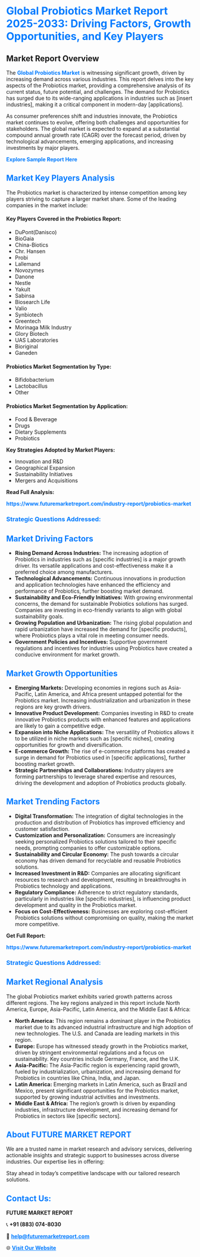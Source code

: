 <h1 style="color: #007BFF;">Global Probiotics Market Report 2025-2033: Driving Factors, Growth Opportunities, and Key Players</h1>

<section id="overview">
<h2>Market Report Overview</h2>
<p>The <a href="https://www.futuremarketreport.com/industry-report/probiotics-market" style="color: #007BFF; text-decoration: none;"><strong>Global Probiotics Market</strong></a> is witnessing significant growth, driven by increasing demand across various industries. This report delves into the key aspects of the Probiotics market, providing a comprehensive analysis of its current status, future potential, and challenges. The demand for Probiotics has surged due to its wide-ranging applications in industries such as [insert industries], making it a critical component in modern-day [applications].</p>
<p>As consumer preferences shift and industries innovate, the Probiotics market continues to evolve, offering both challenges and opportunities for stakeholders. The global market is expected to expand at a substantial compound annual growth rate (CAGR) over the forecast period, driven by technological advancements, emerging applications, and increasing investments by major players.</p>
</section>

<section id="overview">
<p><a href="https://www.futuremarketreport.com/request-sample/reportId=121893" style="color: #007BFF; text-decoration: none;"><strong>Explore Sample Report Here</strong></a></p>
</section>

<section id="key-players">
<h2 style="color: #007BFF;">Market Key Players Analysis</h2>
<p>The Probiotics market is characterized by intense competition among key players striving to capture a larger market share. Some of the leading companies in the market include:</p>
<h4>Key Players Covered in the Probiotics Report:</h4>
<ul><li>DuPont(Danisco)</li><li>BioGaia</li><li>China-Biotics</li><li>Chr. Hansen</li><li>Probi</li><li>Lallemand</li><li>Novozymes</li><li>Danone</li><li>Nestle</li><li>Yakult</li><li>Sabinsa</li><li>Biosearch Life</li><li>Valio</li><li>Synbiotech</li><li>Greentech</li><li>Morinaga Milk Industry</li><li>Glory Biotech</li><li>UAS Laboratories</li><li>Bioriginal</li><li>Ganeden</li></ul>
<h4>Probiotics Market Segmentation by Type:</h4>
<ul><li>Bifidobacterium</li><li>Lactobacillus</li><li>Other</li></ul>

<h4>Probiotics Market Segmentation by Application:</h4>
<ul><li>Food &amp; Beverage</li><li>Drugs</li><li>Dietary Supplements</li><li>Probiotics</li></ul>
<p><strong>Key Strategies Adopted by Market Players:</strong></p>
<ul>
<li>Innovation and R&D</li>
<li>Geographical Expansion</li>
<li>Sustainability Initiatives</li>
<li>Mergers and Acquisitions</li>
</ul>
</section>

<section>
<p><strong>Read Full Analysis: </strong></p><a href="https://www.futuremarketreport.com/industry-report/probiotics-market" style="color: #007BFF; text-decoration: none;"><strong>https://www.futuremarketreport.com/industry-report/probiotics-market</strong></a>
<h3 style="color: #007BFF;">Strategic Questions Addressed:</h3>
</section>

<section id="driving-factors">
<h2 style="color: #007BFF;">Market Driving Factors</h2>
<ul>
<li><strong>Rising Demand Across Industries:</strong> The increasing adoption of Probiotics in industries such as [specific industries] is a major growth driver. Its versatile applications and cost-effectiveness make it a preferred choice among manufacturers.</li>
<li><strong>Technological Advancements:</strong> Continuous innovations in production and application technologies have enhanced the efficiency and performance of Probiotics, further boosting market demand.</li>
<li><strong>Sustainability and Eco-Friendly Initiatives:</strong> With growing environmental concerns, the demand for sustainable Probiotics solutions has surged. Companies are investing in eco-friendly variants to align with global sustainability goals.</li>
<li><strong>Growing Population and Urbanization:</strong> The rising global population and rapid urbanization have increased the demand for [specific products], where Probiotics plays a vital role in meeting consumer needs.</li>
<li><strong>Government Policies and Incentives:</strong> Supportive government regulations and incentives for industries using Probiotics have created a conducive environment for market growth.</li>
</ul>
</section>

<section id="growth-opportunities">
<h2 style="color: #007BFF;">Market Growth Opportunities</h2>
<ul>
<li><strong>Emerging Markets:</strong> Developing economies in regions such as Asia-Pacific, Latin America, and Africa present untapped potential for the Probiotics market. Increasing industrialization and urbanization in these regions are key growth drivers.</li>
<li><strong>Innovative Product Development:</strong> Companies investing in R&D to create innovative Probiotics products with enhanced features and applications are likely to gain a competitive edge.</li>
<li><strong>Expansion into Niche Applications:</strong> The versatility of Probiotics allows it to be utilized in niche markets such as [specific niches], creating opportunities for growth and diversification.</li>
<li><strong>E-commerce Growth:</strong> The rise of e-commerce platforms has created a surge in demand for Probiotics used in [specific applications], further boosting market growth.</li>
<li><strong>Strategic Partnerships and Collaborations:</strong> Industry players are forming partnerships to leverage shared expertise and resources, driving the development and adoption of Probiotics products globally.</li>
</ul>
</section>

<section id="trending-factors">
<h2 style="color: #007BFF;">Market Trending Factors</h2>
<ul>
<li><strong>Digital Transformation:</strong> The integration of digital technologies in the production and distribution of Probiotics has improved efficiency and customer satisfaction.</li>
<li><strong>Customization and Personalization:</strong> Consumers are increasingly seeking personalized Probiotics solutions tailored to their specific needs, prompting companies to offer customizable options.</li>
<li><strong>Sustainability and Circular Economy:</strong> The push towards a circular economy has driven demand for recyclable and reusable Probiotics solutions.</li>
<li><strong>Increased Investment in R&D:</strong> Companies are allocating significant resources to research and development, resulting in breakthroughs in Probiotics technology and applications.</li>
<li><strong>Regulatory Compliance:</strong> Adherence to strict regulatory standards, particularly in industries like [specific industries], is influencing product development and quality in the Probiotics market.</li>
<li><strong>Focus on Cost-Effectiveness:</strong> Businesses are exploring cost-efficient Probiotics solutions without compromising on quality, making the market more competitive.</li>
</ul>
</section>

<section>
<p><strong>Get Full Report: </strong></p><a href="https://www.futuremarketreport.com/industry-report/probiotics-market" style="color: #007BFF; text-decoration: none;"><strong>https://www.futuremarketreport.com/industry-report/probiotics-market</strong></a>
<h3 style="color: #007BFF;">Strategic Questions Addressed:</h3>
</section>


<section id="regional-analysis">
<h2 style="color: #007BFF;">Market Regional Analysis</h2>
<p>The global Probiotics market exhibits varied growth patterns across different regions. The key regions analyzed in this report include North America, Europe, Asia-Pacific, Latin America, and the Middle East & Africa:</p>
<ul>
<li><strong>North America:</strong> This region remains a dominant player in the Probiotics market due to its advanced industrial infrastructure and high adoption of new technologies. The U.S. and Canada are leading markets in this region.</li>
<li><strong>Europe:</strong> Europe has witnessed steady growth in the Probiotics market, driven by stringent environmental regulations and a focus on sustainability. Key countries include Germany, France, and the U.K.</li>
<li><strong>Asia-Pacific:</strong> The Asia-Pacific region is experiencing rapid growth, fueled by industrialization, urbanization, and increasing demand for Probiotics in countries like China, India, and Japan.</li>
<li><strong>Latin America:</strong> Emerging markets in Latin America, such as Brazil and Mexico, present significant opportunities for the Probiotics market, supported by growing industrial activities and investments.</li>
<li><strong>Middle East & Africa:</strong> The region’s growth is driven by expanding industries, infrastructure development, and increasing demand for Probiotics in sectors like [specific sectors].</li>
</ul>
</section>

<footer>
<h2 style="color: #007BFF;">About FUTURE MARKET REPORT</h2>
<p>We are a trusted name in market research and advisory services, delivering actionable insights and strategic support to businesses across diverse industries. Our expertise lies in offering:</p>

<p>Stay ahead in today’s competitive landscape with our tailored research solutions.</p>

<h2 style="color: #007BFF;">Contact Us:</h2>
<p><strong>FUTURE MARKET REPORT</strong></p>
<p>📞 <strong>+91 (883) 074-8030</strong></p>
<p>📧 <strong><a href="mailto:help@futuremarketreport.com" style="color: #007BFF;">help@futuremarketreport.com</a></strong></p>
<p>🌐 <strong><a href="https://www.futuremarketreport.com/" style="color: #007BFF;">Visit Our Website</a></strong></p>
</footer>